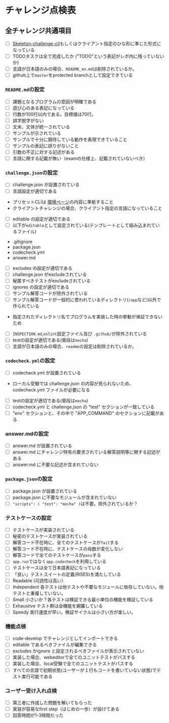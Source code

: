 # チャレンジ点検表

## 全チャレンジ共通項目

- [ ] [Skeleton-challenge-cli](https://github.com/code-check/skeleton-challenge-cli/blob/master/README.md)もしくはクライアント指定のひな形に準じた形式になっている
- [ ]  TODOタスクは全て完成したか ("TODO"という表記がレポ内に残っていないか)
- [ ] 言語が日本語のみの場合、`README_en.md`は削除されているか。
- [ ] github上で`master`をprotected branchとして設定できている

### `README.md`の設定
- [ ] 課題となるプログラムの意図が明確である
- [ ] 遊び心のある表記になっている
- [ ] 行数が100行以内である。目標値は70行。
- [ ] 誤字脱字がない
- [ ] 文末、文体が統一されている
- [ ] サンプルが示されている  
 - [ ] サンプルで十分に期待している動作を表現できていること
 - [ ] サンプルの表記に誤りがないこと
- [ ] 引数の不正に対する記述がある
- [ ] 言語に関する記載が無い（examの仕様上、記載されていないべき）

### `challenge.json`の設定
- [ ] challenge.json が設置されている
- [ ] 言語設定が適切である
 - プリセットCLIは [環境ページ](https://app.code-check.io/guide/environments)の内容に準拠すること
 - クライアントチャレンジの場合、クライアント指定の言語になっていること
- [ ] editable の設定が適切である  
 - [ ] 以下が`editable`として設定されている(テンプレートとして組み込まれているファイル)
  - .gitignore
  - package.json
  - codecheck.yml
  - answer.md
- [ ] excludes の設定が適切である  
 - [ ] challenge.json がexcludeされている
 - [ ] 秘匿すべきテストがexcludeされている
- [ ] ignores の設定が適切である  
 - [ ] サンプル解答コードが除外されている
 - [ ] サンプル解答コードが一般的に使われているディレクトリ(`/app`など)以外で作られている
  - 指定されたディレクトリ名でプログラムを実装した時の挙動が保証できないため  
  - [ ] `INSPECTION.md`,`eslint`設定ファイル及び `.github/`が除外されている
- [ ] testの設定が適切である(普段は`mocha`)
- [ ] 言語が日本語のみの場合、`readme`の設定は削除されているか。

### `codecheck.yml`の設定
- [ ] codecheck.yml が設置されている
 - ローカル受験では challenge.json の内容が見られないため、codecheck.yml ファイルが必要になる
- [ ] testの設定が適切である(普段は`mocha`)
- [ ] codecheck.yml と challenge.json の "test" セクションが一致している
- [ ] "env" セクションと、その中で "APP_COMMAND" のセクションに記載がある

### answer.mdの設定
- [ ] answer.md が設置されている
- [ ] answer.md にチャレンジ特有の要求されている解答説明等に関する記述がある
- [ ] answer.md に不要な記述が含まれていない

### `package.json`の設定
- [ ] package.json が設置されている
- [ ] package.json に不要なモジュールが含まれていない
- [ ] `"scripts": ( "test": "mocha" )`は不要。除外されているか？

### テストケースの設定
- [ ] テストケースが実装されている
- [ ] 秘密のテストケースが実装されている
- [ ] 解答コード不在時に、全てのテストケースが`fail`する
- [ ] 解答コード不在時に、テストケースの母数が変化しない
- [ ] 解答コードで全てのテストケースが`pass`する
- [ ] `app.run`ではなく`app.codecheck`を利用している
- [ ] テストケースは全て日本語表記になっている
- [ ] 「良い」テストスイートの定義(RISES)を満たしている  
 - [ ] Readable (可読性は高い）
 - [ ] Independent 各テストは他テストや不要なモジュールに依存していない。他テストと重複していない。
 - [ ] Small 小さいか？各テストは検証できる最小単位の機能を検証している
 - [ ] Exhaustive テスト群は全機能を網羅している
 - [ ] Speedy 実行速度が早い。検証サイクルは小さい方が楽しい。

### 機能点検
- [ ] code-develop でチャレンジとしてインポートできる
- [ ] editable であるべきファイルが編集できる
- [ ] excludes かignore と設定されるべきファイルが表示されていない
- [ ] 実装した場合、webeditorで全てのユニットテストがパスする
- [ ] 実装した場合、local受験で全てのユニットテストがパスする
- [ ] すべての言語で初期状態(ユーザーが１行もコードを書いていない状態)でテスト実行可能である

### ユーザー受け入れ点検
- [ ] 第三者に作成した問題を解いてもらった
- [ ] 実装が容易なfirst step（はじめの一歩）が設けてある
- [ ] 回答時間が1-3時間だった
